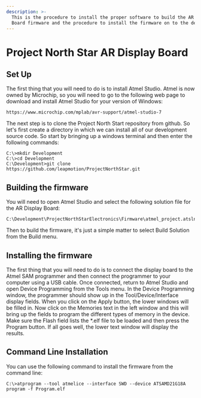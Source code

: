 ```yaml
---
description: >-
  This is the procedure to install the proper software to build the AR Display
  Board firmware and the procedure to install the firmware on to the device.
---
```


# Project North Star AR Display Board

## Set Up

The first thing that you will need to do is to install Atmel Studio. Atmel is now owned by Microchip, so you will need to go to the following web page to download and install Atmel Studio for your version of Windows:

```text
https://www.microchip.com/mplab/avr-support/atmel-studio-7
```

The next step is to clone the Project North Start repository from github. So let's first create a directory in which we can install all of our development source code. So start by bringing up a windows terminal and then enter the following commands:

```text
C:\>mkdir Development
C:\>cd Development
C:\Development>git clone https://github.com/leapmotion/ProjectNorthStar.git
```

## Building the firmware

You will need to open Atmel Studio and select the following solution file for the AR Display Board:

```text
C:\Development\ProjectNorthStarElectronics\Firmware\atmel_project.atsln
```

Then to build the firmware, it's just a simple matter to select Build Solution from the Build menu.

## Installing the firmware

The first thing that you will need to do is to connect the display board to the Atmel SAM programmer and then connect the programmer to your computer using a USB cable. Once connected, return to Atmel Studio and open Device Programming from the Tools menu. In the Device Programming window, the programmer should show up in the Tool/Device/Interface display fields. When you click on the Apply button, the lower windows will be filled in. Now click on the Memories text in the left window and this will bring up the fields to program the different types of memory in the device. Make sure the Flash field lists the \*.elf file to be loaded and then press the Program button. If all goes well, the lower text window will display the results.

## Command Line Installation

You can use the following command to install the firmware from the command line:

```text
C:\>atprogram --tool atmelice --interface SWD --device ATSAMD21G18A program -f Program.elf
```

